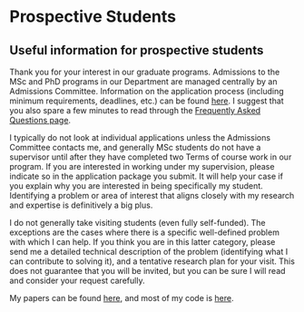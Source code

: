 # Prospective Students

## Useful information for prospective students

Thank you for your interest in our graduate programs. Admissions to the MSc and PhD programs in our Department are
managed centrally by an Admissions Committee. Information on the application process (including
minimum requirements, deadlines, etc.) can be found [here](https://www.stat.ubc.ca/graduate-admissions). 
I suggest that you also spare a few minutes to read through 
the [Frequently Asked Questions page](https://www.stat.ubc.ca/graduate-admissions-faqs).

I typically do not look at individual applications unless the Admissions Committee contacts me, and generally MSc
students do not have a supervisor until after they have completed two Terms of course 
work in our program. If you are interested in working under my supervision, please indicate so in the application 
package you submit. It will help your case if you explain why you are interested in being specifically my student. 
Identifying a problem or area of interest that aligns closely with my research and expertise is 
definitively a big plus. 

I do not generally take visiting students (even fully self-funded). The exceptions are the cases where
there is a specific well-defined problem with which I can help. If you think you are in this latter 
category, please send me a detailed technical description of the problem (identifying what I can contribute to 
solving it), and a tentative research plan for your visit.  This does not guarantee that you will 
be invited, but you can be sure I will read and consider your request carefully.

My papers can be found [here](https://www.stat.ubc.ca/users/matias-salibian-barrera), and most of my code 
is [here](https://github.com/msalibian). 





